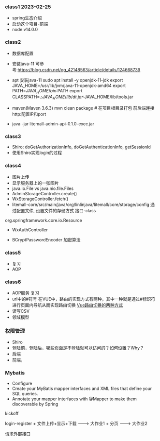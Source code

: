 
### class1 2023-02-25
- spring生态介绍
- 启动这个项目-前端
- node:v14.0.0

### class2
- 数据库配置
- 安装java-11 可参考:https://blog.csdn.net/qq_42148563/article/details/124668739
- apt 安装java-11
sudo apt install -y openjdk-11-jdk
export JAVA_HOME=/usr/lib/jvm/java-11-openjdk-amd64
export PATH=$JAVA_HOME/bin:$PATH
export CLASSPATH=.:$JAVA_HOME/lib/dt.jar:$JAVA_HOME/lib/tools.jar

- maven(Maven 3.6.3)
mvn clean package # 在项目根目录打包
前后端连接http:配置IP和port
- java -jar litemall-admin-api-0.1.0-exec.jar


### class3
- Shiro: doGetAuthorizationInfo, doGetAuthenticationInfo, getSessionId
- 使用Shiro实现login的过程

### class4
- 图片上传
- 显示服务器上的一张图片
- java.io.File vs java.nio.file.Files
- AdminStorageController.create()
- WxStorageController.fetch()
- litemall-core/src/main/java/org/linlinjava/litemall/core/storage/config
通过配置文件, 设置文件的存储方式
接口-class

org.springframework.core.io.Resource

- WxAuthController

- BCryptPasswordEncoder 加密算法

### class5
- 复习
- AOP


### class6
- AOP服务 复习
- url中的#符号
在VUE中，路由的实现方式有两种，其中一种就是通过#标识符进行页面内导航从而实现路由切换
[Vue路由切换的两种方式](https://blog.csdn.net/qq_51133939/article/details/126282421)
- 读写CSV
- 领域模型




### 权限管理
- Shiro
- 登陆前，登陆后，哪些页面是不登陆就可以访问的？如何设置？Why？
- 后端
- 前端，

### Mybatis
- Configure
- Create your MyBatis mapper interfaces and XML files that define your SQL queries.
- Annotate your mapper interfaces with @Mapper to make them discoverable by Spring





kickoff

login-register + 文件上传+显示+下载 ---> 大作业1
                            + 分页  ---> 大作业2

请求外部接口